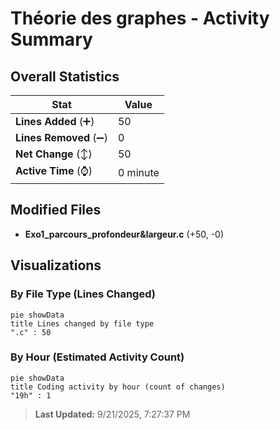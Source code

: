 # Théorie des graphes - Activity Summary 

## Overall Statistics

| Stat                   | Value                                                             |
| ---------------------- | ----------------------------------------------------------------- |
| **Lines Added** (➕)   | 50                                          |
| **Lines Removed** (➖) | 0                                        |
| **Net Change** (↕)    | 50                |
| **Active Time** (⌚)   | 0 minute |


## Modified Files
- **Exo1_parcours_profondeur&largeur.c** (+50, -0)

## Visualizations

### By File Type (Lines Changed)

```mermaid
pie showData
title Lines changed by file type
".c" : 50
```

### By Hour (Estimated Activity Count)

```mermaid
pie showData
title Coding activity by hour (count of changes)
"19h" : 1
```


> **Last Updated:** 9/21/2025, 7:27:37 PM